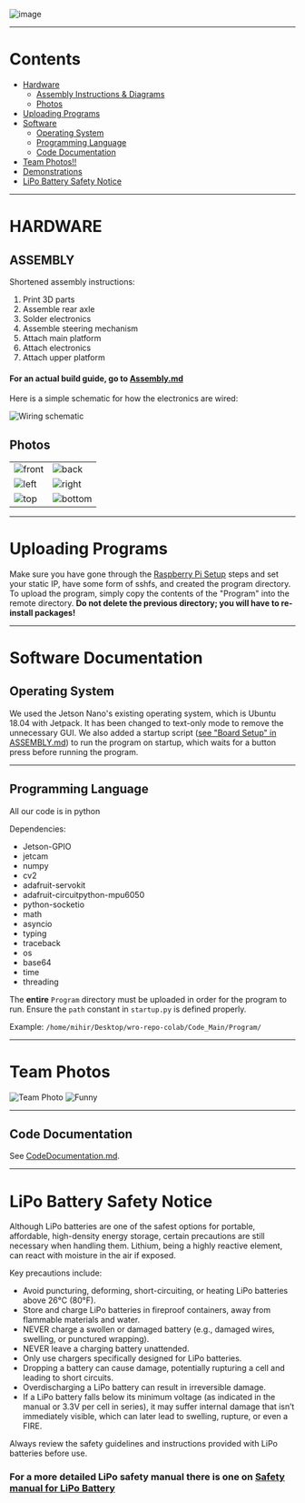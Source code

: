 ![image](https://github.com/user-attachments/assets/b2506d6d-198f-4292-959a-80ea138a93a4)
***

# Contents
* [Hardware](#hardware)
    * [Assembly Instructions & Diagrams](#assembly.md)
    * [Photos](#photos)
* [Uploading Programs](#uploading-programs)
* [Software](#software-documentation)
    * [Operating System](#operating-system)
    * [Programming Language](#programming-language)
    * [Code Documentation](#code-documentation)
* [Team Photos!!](#team-photos)
* [Demonstrations](#demonstration-video)
* [LiPo Battery Safety Notice](#lipo-battery-safety-notice)



***

# HARDWARE

## ASSEMBLY

Shortened assembly instructions:
1. Print 3D parts
2. Assemble rear axle
3. Solder electronics
4. Assemble steering mechanism
5. Attach main platform
6. Attach electronics
7. Attach upper platform

#### **For an actual build guide, go to [Assembly.md](./assembly.md)**

Here is a simple schematic for how the electronics are wired:

![Wiring schematic](./Schematics/Schematic.png)

## Photos
|                                |                                  |
| ------------------------------ | -------------------------------- |
| ![front](./Vehicle%20Photos/front.jpg) | ![back](./Vehicle%20Photos/back.jpg)     |
| ![left](./Vehicle%20Photos/left.jpg)   | ![right](./Vehicle%20Photos/right.jpg)   |
| ![top](./Vehicle%20Photos/top.jpg)     | ![bottom](./Vehicle%20Photos/bottom.jpg) |

***

# Uploading Programs

Make sure you have gone through the [Raspberry Pi Setup](./assembly.md#jetson-nano-setup) steps and set your static IP, have some form of sshfs, and created the program directory. To upload the program, simply copy the contents of the "Program" into the remote directory. **Do not delete the previous directory; you will have to re-install packages!**

***

# Software Documentation

## Operating System

We used the Jetson Nano's existing operating system, which is Ubuntu 18.04 with Jetpack. It has been changed to text-only mode to remove the unnecessary GUI. We also added a startup script ([see "Board Setup" in ASSEMBLY.md](./assembly.md#board-setup-sshfs-and-static-ip)) to run the program on startup, which waits for a button press before running the program.

***

## Programming Language

All our code is in python

Dependencies:
* Jetson-GPIO
* jetcam
* numpy
* cv2
* adafruit-servokit
* adafruit-circuitpython-mpu6050
* python-socketio
* math
* asyncio
* typing
* traceback
* os
* base64
* time
* threading

The **entire** `Program` directory must be uploaded in order for the program to run. Ensure the `path` constant in `startup.py` is defined properly.

Example:
    `/home/mihir/Desktop/wro-repo-colab/Code_Main/Program/`

***


# Team Photos

![Team Photo](./Team%20Photos/Team%20Image.jpg)
![Funny](./Team%20Photos/Funny%20Image.jpg)

***

## Code Documentation

See [CodeDocumentation.md](./CodeDocumentation.md).

***


# LiPo Battery Safety Notice

Although LiPo batteries are one of the safest options for portable, affordable, high-density energy storage, certain precautions are still necessary when handling them. Lithium, being a highly reactive element, can react with moisture in the air if exposed.

Key precautions include:
- Avoid puncturing, deforming, short-circuiting, or heating LiPo batteries above 26°C (80°F).
- Store and charge LiPo batteries in fireproof containers, away from flammable materials and water.
- NEVER charge a swollen or damaged battery (e.g., damaged wires, swelling, or punctured wrapping).
- NEVER leave a charging battery unattended.
- Only use chargers specifically designed for LiPo batteries.
- Dropping a battery can cause damage, potentially rupturing a cell and leading to short circuits.
- Overdischarging a LiPo battery can result in irreversible damage.
- If a LiPo battery falls below its minimum voltage (as indicated in the manual or 3.3V per cell in series), it may suffer internal damage that isn’t immediately visible, which can later lead to swelling, rupture, or even a FIRE.

Always review the safety guidelines and instructions provided with LiPo batteries before use.

### For a more detailed LiPo safety manual there is one on [Safety manual for LiPo Battery](https://www.ehs.washington.edu/system/files/resources/lithium-battery-safety.pdf)
